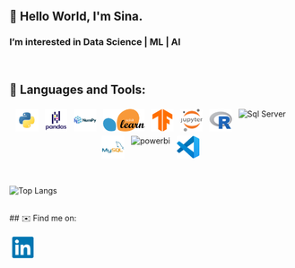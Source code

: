 ## 👋 Hello World, I'm Sina.
###  I’m interested in Data Science | ML | AI

<!--
**SinaBaghdadi/SinaBaghdadi** is a ✨ _special_ ✨ repository because its `README.md` (this file) appears on your GitHub profile.

Here are some ideas to get you started:

- 🔭 I’m currently working on ...
- 🌱 I’m currently learning ...
- 👯 I’m looking to collaborate on ...
- 🤔 I’m looking for help with ...
- 💬 Ask me about ...
- 📫 How to reach me: ...
- 😄 Pronouns: ...
- ⚡ Fun fact: ...
--> 
<br />

## 🧰 Languages and Tools:
<p align="center">
<img src="https://raw.githubusercontent.com/github/explore/80688e429a7d4ef2fca1e82350fe8e3517d3494d/topics/python/python.png" alt="Python" height="40" style="vertical-align:top; margin:4px">
<img src="https://github.com/devicons/devicon/blob/v2.15.1/icons/pandas/pandas-original-wordmark.svg" alt="Pandas" height="40" style="vertical-align:top; margin:4px">
<img src="https://github.com/devicons/devicon/blob/v2.15.1/icons/numpy/numpy-original-wordmark.svg" alt="Numpy" height="40" style="vertical-align:top; margin:4px">  
<img src="https://github.com/scikit-learn/scikit-learn/blob/main/doc/logos/scikit-learn-logo-without-subtitle.svg" alt="Scikit learn" height="40" style="vertical-align:top; margin:4px"> 
<img src="https://github.com/devicons/devicon/blob/v2.15.1/icons/tensorflow/tensorflow-original.svg" alt="tensorflow" height="40" style="vertical-align:top; margin:4px">   
<img src="https://github.com/devicons/devicon/blob/v2.15.1/icons/jupyter/jupyter-original-wordmark.svg" alt="jupyter" height="40" style="vertical-align:top; margin:4px">

<img src="https://raw.githubusercontent.com/github/explore/80688e429a7d4ef2fca1e82350fe8e3517d3494d/topics/r/r.png" alt="R" height="40" style="vertical-align:top; margin:4px">
<img src="https://user-images.githubusercontent.com/4249331/52232852-e2c4f780-28bd-11e9-835d-1e3cf3e43888.png" alt="Sql Server" height="40" style="vertical-align:top; margin:4px">   
<img src="https://github.com/devicons/devicon/blob/v2.15.1/icons/mysql/mysql-original-wordmark.svg" alt="Mysql" height="40" style="vertical-align:top; margin:4px">   
<img src="https://github.com/microsoft/PowerBI-Icons/blob/main/SVG/Power-BI.svg" alt="powerbi" height="40" style="vertical-align:top; margin:4px">  
<img src="https://raw.githubusercontent.com/github/explore/80688e429a7d4ef2fca1e82350fe8e3517d3494d/topics/visual-studio-code/visual-studio-code.png" alt="VS Code" height="40" style="vertical-align:top; margin:4px">
</p>

<br />

![Top Langs](https://github-readme-stats.vercel.app/api/top-langs/?username=sinabaghdadi&theme=tokyonight)

<br />
##  ✉️ Find me on:

<p align="left">
<a href="https://linkedin.com/in/sinabaghdadi" target="_blank" rel="noopener noreferrer"> <img src="https://github.com/devicons/devicon/blob/v2.15.1/icons/linkedin/linkedin-original.svg" alt="Python" height="40" style="vertical-align:top; margin:4px"></a>
</p>

